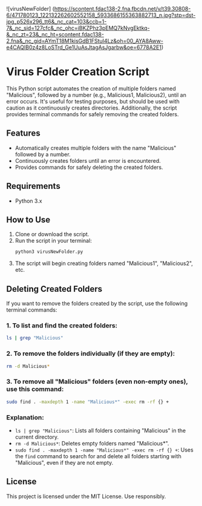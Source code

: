 ![virusNewFolder] (https://scontent.fdac138-2.fna.fbcdn.net/v/t39.30808-6/471780123_122132262602552158_5933686155363882713_n.jpg?stp=dst-jpg_p526x296_tt6&_nc_cat=103&ccb=1-7&_nc_sid=127cfc&_nc_ohc=iBKZPhz3pEMQ7kNvgEktkq-&_nc_zt=23&_nc_ht=scontent.fdac138-2.fna&_nc_gid=AYmT18M1kisGdB1FStuI4Lz&oh=00_AYA8Aww-e4CAQIB0z4z8LoSTrd_Ge1UuAsJtagAsJgarbw&oe=6778A2E1)

# Virus Folder Creation Script

This Python script automates the creation of multiple folders named "Malicious", followed by a number (e.g., Malicious1, Malicious2), until an error occurs. It's useful for testing purposes, but should be used with caution as it continuously creates directories. Additionally, the script provides terminal commands for safely removing the created folders.

## Features

- Automatically creates multiple folders with the name "Malicious" followed by a number.
- Continuously creates folders until an error is encountered.
- Provides commands for safely deleting the created folders.

## Requirements

- Python 3.x

## How to Use

1. Clone or download the script.
2. Run the script in your terminal:
    ```bash
    python3 virusNewFolder.py
    ```
3. The script will begin creating folders named "Malicious1", "Malicious2", etc.

## Deleting Created Folders

If you want to remove the folders created by the script, use the following terminal commands:

### 1. To list and find the created folders:
```bash
ls | grep "Malicious"
```

### 2. To remove the folders individually (if they are empty):
```bash
rm -d Malicious*
```

### 3. To remove all "Malicious" folders (even non-empty ones), use this command:
```bash
sudo find . -maxdepth 1 -name "Malicious*" -exec rm -rf {} +
```

### Explanation:

- `ls | grep "Malicious"`: Lists all folders containing "Malicious" in the current directory.
- `rm -d Malicious*`: Deletes empty folders named "Malicious*".
- `sudo find . -maxdepth 1 -name "Malicious*" -exec rm -rf {} +`: Uses the `find` command to search for and delete all folders starting with "Malicious", even if they are not empty.

## License

This project is licensed under the MIT License. Use responsibly.
